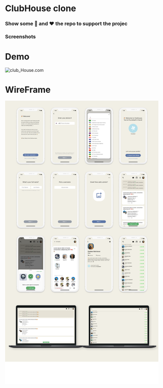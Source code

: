 # ClubHouse clone
### Show some 🌟 and ❤️ the repo to support the projec

### Screenshots 
 

 # Demo  
<p>
      <img src="https://github.com/suryadevsingh/clubHouse/blob/master/assets/screenshots/houseClub.gif" alt="club_House.com">
  </p>
  
 # WireFrame
 <p>
      <img src="https://github.com/suryadevsingh/clubHouse/blob/master/assets/screenshots/houseclub_Wireframe.png" alt="club_House.com">
  
 </p>


